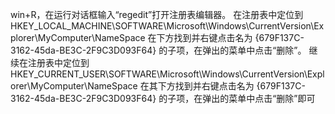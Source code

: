 win+R，在运行对话框输入“regedit”打开注册表编辑器。
在注册表中定位到
HKEY_LOCAL_MACHINE\SOFTWARE\Microsoft\Windows\CurrentVersion\Explorer\MyComputer\NameSpace
在下方找到并右键点击名为
{679F137C-3162-45da-BE3C-2F9C3D093F64}
的子项，在弹出的菜单中点击“删除”。
继续在注册表中定位到
HKEY_CURRENT_USER\SOFTWARE\Microsoft\Windows\CurrentVersion\Explorer\MyComputer\NameSpace
在其下方找到并右键点击名为
{679F137C-3162-45da-BE3C-2F9C3D093F64}
的子项，在弹出的菜单中点击“删除”即可


